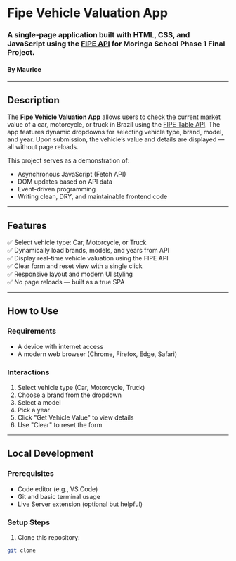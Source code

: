 # Fipe Vehicle Valuation App

### A single-page application built with HTML, CSS, and JavaScript using the [FIPE API](https://parallelum.com.br/fipe/api/v1) for Moringa School Phase 1 Final Project.

#### By **Maurice**

---

## Description

The **Fipe Vehicle Valuation App** allows users to check the current market value of a car, motorcycle, or truck in Brazil using the [FIPE Table API](https://parallelum.com.br/fipe/api/v1). The app features dynamic dropdowns for selecting vehicle type, brand, model, and year. Upon submission, the vehicle’s value and details are displayed — all without page reloads.

This project serves as a demonstration of:
- Asynchronous JavaScript (Fetch API)
- DOM updates based on API data
- Event-driven programming
- Writing clean, DRY, and maintainable frontend code

---

## Features

✅ Select vehicle type: Car, Motorcycle, or Truck  
✅ Dynamically load brands, models, and years from API  
✅ Display real-time vehicle valuation using the FIPE API  
✅ Clear form and reset view with a single click  
✅ Responsive layout and modern UI styling  
✅ No page reloads — built as a true SPA  

---

## How to Use

### Requirements

- A device with internet access
- A modern web browser (Chrome, Firefox, Edge, Safari)

### Interactions

1. Select vehicle type (Car, Motorcycle, Truck)
2. Choose a brand from the dropdown
3. Select a model
4. Pick a year
5. Click "Get Vehicle Value" to view details  
6. Use "Clear" to reset the form

---

## Local Development

### Prerequisites

- Code editor (e.g., VS Code)
- Git and basic terminal usage
- Live Server extension (optional but helpful)

### Setup Steps

1. Clone this repository:

```bash
git clone 